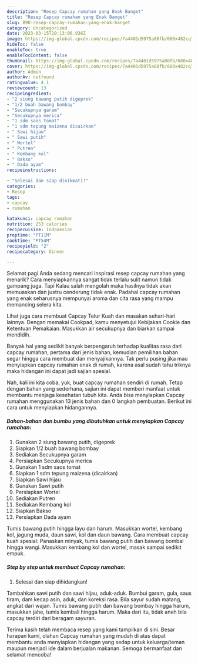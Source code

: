 ```yaml
---
description: "Resep Capcay rumahan yang Enak Banget"
title: "Resep Capcay rumahan yang Enak Banget"
slug: 890-resep-capcay-rumahan-yang-enak-banget
category: Uncategorized
date: 2023-03-15T20:13:06.936Z
image: https://img-global.cpcdn.com/recipes/7a4401d5975a88fb/680x482cq70/capcay-rumahan-foto-resep-utama.jpg
hideToc: false
enableToc: true
enableTocContent: false
thumbnail: https://img-global.cpcdn.com/recipes/7a4401d5975a88fb/680x482cq70/capcay-rumahan-foto-resep-utama.jpg
cover: https://img-global.cpcdn.com/recipes/7a4401d5975a88fb/680x482cq70/capcay-rumahan-foto-resep-utama.jpg
author: Admin
authorAv: notfound
ratingvalue: 4.1
reviewcount: 13
recipeingredient:
- "2 siung bawang putih digeprek"
- "1/2 buah bawang bombay"
- "Secukupnya garam"
- "Secukupnya merica"
- "1 sdm saos tomat"
- "1 sdm tepung maizena dicairkan"
- " Sawi hijau"
- " Sawi putih"
- " Wortel"
- " Putren"
- " Kembang kol"
- " Bakso"
- " Dada ayam"
recipeinstructions:

- "Selesai dan siap dinikmati!"
categories:
- Resep
tags:
- capcay
- rumahan

katakunci: capcay rumahan 
nutrition: 253 calories
recipecuisine: Indonesian
preptime: "PT11M"
cooktime: "PT54M"
recipeyield: "2"
recipecategory: Dinner

---
```



Selamat pagi Anda sedang mencari inspirasi resep capcay rumahan yang menarik? Cara menyiapkannya sangat tidak terlalu sulit namun tidak gampang juga. Tapi Kalau salah mengolah maka hasilnya tidak akan memuaskan dan justru cenderung tidak enak. Padahal capcay rumahan yang enak seharusnya mempunyai aroma dan cita rasa yang mampu memancing selera kita.


Lihat juga cara membuat Capcay Telur Kuah dan masakan sehari-hari lainnya. Dengan memakai Cookpad, kamu menyetujui Kebijakan Cookie dan Ketentuan Pemakaian. Masukkan air secukupnya dan biarkan sampai mendidih.

Banyak hal yang sedikit banyak berpengaruh terhadap kualitas rasa dari capcay rumahan, pertama dari jenis bahan, kemudian pemilihan bahan segar hingga cara membuat dan menyajikannya. Tak perlu pusing jika mau menyiapkan capcay rumahan enak di rumah, karena asal sudah tahu triknya maka hidangan ini dapat jadi sajian spesial.


Nah, kali ini kita coba, yuk, buat capcay rumahan sendiri di rumah. Tetap dengan bahan yang sederhana, sajian ini dapat memberi manfaat untuk membantu menjaga kesehatan tubuh kita. Anda bisa menyiapkan Capcay rumahan menggunakan 13 jenis bahan dan 0 langkah pembuatan. Berikut ini cara untuk menyiapkan hidangannya.

<!--inarticleads1-->

##### Bahan-bahan dan bumbu yang dibutuhkan untuk menyiapkan Capcay rumahan:

1. Gunakan 2 siung bawang putih, digeprek
1. Siapkan 1/2 buah bawang bombay
1. Sediakan Secukupnya garam
1. Persiapkan Secukupnya merica
1. Gunakan 1 sdm saos tomat
1. Siapkan 1 sdm tepung maizena (dicairkan)
1. Siapkan  Sawi hijau
1. Gunakan  Sawi putih
1. Persiapkan  Wortel
1. Sediakan  Putren
1. Sediakan  Kembang kol
1. Siapkan  Bakso
1. Persiapkan  Dada ayam


Tumis bawang putih hingga layu dan harum. Masukkan wortel, kembang kol, jagung muda, daun sawi, kol dan daun bawang. Cara membuat capcay kuah spesial: Panaskan minyak, tumis bawang putih dan bawang bombai hingga wangi. Masukkan kembang kol dan wortel, masak sampai sedikit empuk. 

<!--inarticleads2-->

##### Step by step untuk membuat Capcay rumahan:


1. Selesai dan siap dihidangkan!

Tambahkan sawi putih dan sawi hijau, aduk-aduk. Bumbui garam, gula, saus tiram, dam kecap asin, aduk, dan koreksi rasa. Bila sayur sudah matang, angkat dari wajan. Tumis bawang putih dan bawang bombay hingga harum, masukkan jahe, tumis kembali hingga harum. Maka dari itu, tidak aneh bila capcay terdiri dari beragam sayuran. 

Terima kasih telah membaca resep yang kami tampilkan di sini. Besar harapan kami, olahan Capcay rumahan yang mudah di atas dapat membantu anda menyiapkan hidangan yang sedap untuk keluarga/teman maupun menjadi ide dalam berjualan makanan. Semoga bermanfaat dan selamat mencoba!
